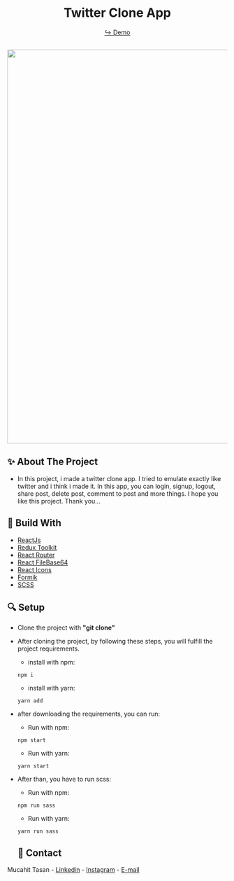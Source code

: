 <h1 align="center">Twitter Clone App</h1>

<div align="center">
  
  <a href="https://twitter-clone-mucahittasan.vercel.app//" target="_blank">↪️ Demo</a>
  <br />
  <br />
  
</div> 

<div align="center">
  <img width="900" src = 'https://user-images.githubusercontent.com/88967412/192742934-fabbc64d-d31b-460b-9c50-724db38f9f2e.gif' />
</div>

<h2> ✨ About The Project</h2>

- In this project, i made a twitter clone app. I tried to emulate exactly like twitter and i think i made it. In this app, you can login, signup, logout, share post, delete post, comment to post and more things. I hope you like this project. Thank you...

<h2> 📌 Build With</h2>

- [ReactJs](https://tr.reactjs.org/)
- [Redux Toolkit](https://redux-toolkit.js.org/)
- [React Router](https://reactrouter.com/)
- [React FileBase64](https://www.npmjs.com/package/react-file-base64)
- [React Icons](https://react-icons.github.io/react-icons/)
- [Formik](https://formik.org/)
- [SCSS](https://sass-lang.com/)

<h2> 🔍 Setup</h2>

- Clone the project with **"git clone"**

- After cloning the project, by following these steps, you will fulfill the project requirements.

  - install with npm:

  ```npm
  npm i
  ```

  - install with yarn:

  ```yarn
  yarn add
  ```

- after downloading the requirements, you can run:
  - Run with npm:
  ```npm
  npm start
  ```
  - Run with yarn:
  ```yarn
  yarn start
  ```
- After than, you have to run scss:
  - Run with npm:
  ```npm
  npm run sass
  ```
  - Run with yarn:
  ```yarn
  yarn run sass
  ```
  <h2> 📧 Contact </h2>

Mucahit Tasan - [Linkedin](https://www.linkedin.com/in/mucahittasan) - [Instagram](https://www.instagram.com/tasanmucahit) - [E-mail](mailto:mucahittasan0@gmail.com)
